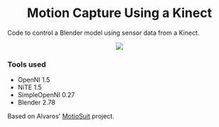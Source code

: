 <h1 align="center">Motion Capture Using a Kinect</h1>

Code to control a Blender model using sensor data from a Kinect. 

<div align="center">
<img src="https://github.com/karnikram/kinect-motioncapture/blob/master/screenshot.png" widht="60%"/>
</div>

### Tools used
* OpenNI 1.5
* NiTE 1.5
* SimpleOpenNI 0.27
* Blender 2.78

Based on Alvaros' [MotioSuit](https://github.com/alvaroferran/MotioSuit) project.
